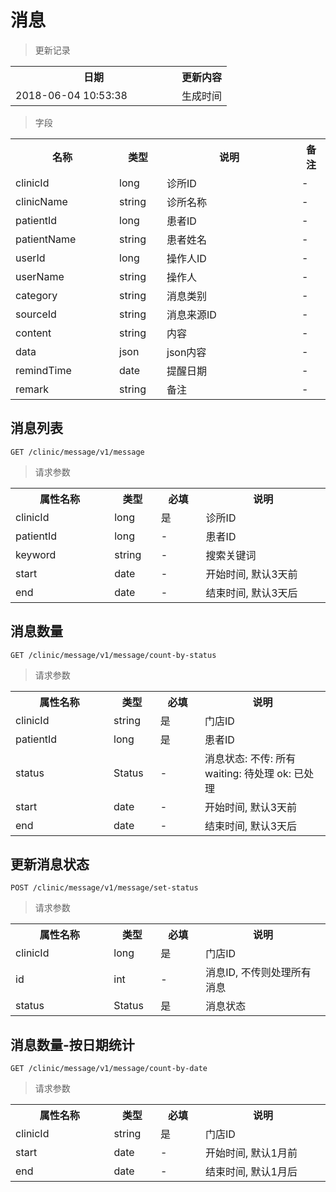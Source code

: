 # 消息

> 更新记录

<table>
    <tr>
        <th style="width:250px;">日期</th>
        <th>更新内容</th>
    </tr>
    <tr>
        <td>2018-06-04 10:53:38</td>
        <td>生成时间</td>
    </tr>
</table>

> 字段

<table>
    <tr>
        <th style="width:150px;">名称</th>
        <th style="width:60px;">类型</th>
        <th style="width:200px;">说明</th>
        <th>备注</th>
    </tr>
    <tr>
        <td>clinicId</td>
        <td>long</td>
        <td>诊所ID</td>
        <td>-</td>
    </tr>
    <tr>
        <td>clinicName</td>
        <td>string</td>
        <td>诊所名称</td>
        <td>-</td>
    </tr>
    <tr>
        <td>patientId</td>
        <td>long</td>
        <td>患者ID</td>
        <td>-</td>
    </tr>
    <tr>
        <td>patientName</td>
        <td>string</td>
        <td>患者姓名</td>
        <td>-</td>
    </tr>
    <tr>
        <td>userId</td>
        <td>long</td>
        <td>操作人ID</td>
        <td>-</td>
    </tr>
    <tr>
        <td>userName</td>
        <td>string</td>
        <td>操作人</td>
        <td>-</td>
    </tr>
    <tr>
        <td>category</td>
        <td>string</td>
        <td>消息类别</td>
        <td>-</td>
    </tr>
    <tr>
        <td>sourceId</td>
        <td>string</td>
        <td>消息来源ID</td>
        <td>-</td>
    </tr>
    <tr>
        <td>content</td>
        <td>string</td>
        <td>内容</td>
        <td>-</td>
    </tr>
    <tr>
        <td>data</td>
        <td>json</td>
        <td>json内容</td>
        <td>-</td>
    </tr>
    <tr>
        <td>remindTime</td>
        <td>date</td>
        <td>提醒日期</td>
        <td>-</td>
    </tr>
    <tr>
        <td>remark</td>
        <td>string</td>
        <td>备注</td>
        <td>-</td>
    </tr>
</table>

## 消息列表

```
GET /clinic/message/v1/message
```
> 请求参数

<table>
    <tr>
        <th style="width:150px;">属性名称</th>
        <th style="width:60px;">类型</th>
        <th style="width:60px;">必填</th>
        <th style="width:200px;">说明</th>
    </tr>
    <tr>
        <td>clinicId</td>
        <td>long</td>
        <td>是</td>
        <td>诊所ID</td>
    </tr>
    <tr>
        <td>patientId</td>
        <td>long</td>
        <td>-</td>
        <td>患者ID</td>
    </tr>
    <tr>
        <td>keyword</td>
        <td>string</td>
        <td>-</td>
        <td>搜索关键词</td>
    </tr>
    <tr>
        <td>start</td>
        <td>date</td>
        <td>-</td>
        <td>开始时间, 默认3天前</td>
    </tr>
    <tr>
        <td>end</td>
        <td>date</td>
        <td>-</td>
        <td>结束时间, 默认3天后</td>
    </tr>
</table>

## 消息数量

```
GET /clinic/message/v1/message/count-by-status
```
> 请求参数

<table>
    <tr>
        <th style="width:150px;">属性名称</th>
        <th style="width:60px;">类型</th>
        <th style="width:60px;">必填</th>
        <th style="width:200px;">说明</th>
    </tr>
    <tr>
        <td>clinicId</td>
        <td>string</td>
        <td>是</td>
        <td>门店ID</td>
    </tr>
    <tr>
        <td>patientId</td>
        <td>long</td>
        <td>是</td>
        <td>患者ID</td>
    </tr>
    <tr>
        <td>status</td>
        <td>Status</td>
        <td>-</td>
        <td>消息状态: 不传: 所有 waiting: 待处理 ok: 已处理</td>
    </tr>
    <tr>
        <td>start</td>
        <td>date</td>
        <td>-</td>
        <td>开始时间, 默认3天前</td>
    </tr>
    <tr>
        <td>end</td>
        <td>date</td>
        <td>-</td>
        <td>结束时间, 默认3天后</td>
    </tr>
</table>

## 更新消息状态

```
POST /clinic/message/v1/message/set-status
```
> 请求参数

<table>
    <tr>
        <th style="width:150px;">属性名称</th>
        <th style="width:60px;">类型</th>
        <th style="width:60px;">必填</th>
        <th style="width:200px;">说明</th>
    </tr>
    <tr>
        <td>clinicId</td>
        <td>long</td>
        <td>是</td>
        <td>门店ID</td>
    </tr>
    <tr>
        <td>id</td>
        <td>int</td>
        <td>-</td>
        <td>消息ID, 不传则处理所有消息</td>
    </tr>
    <tr>
        <td>status</td>
        <td>Status</td>
        <td>是</td>
        <td>消息状态</td>
    </tr>
</table>

## 消息数量-按日期统计

```
GET /clinic/message/v1/message/count-by-date
```

> 请求参数

<table>
    <tr>
        <th style="width:150px;">属性名称</th>
        <th style="width:60px;">类型</th>
        <th style="width:60px;">必填</th>
        <th style="width:200px;">说明</th>
    </tr>
    <tr>
        <td>clinicId</td>
        <td>string</td>
        <td>是</td>
        <td>门店ID</td>
    </tr>
    <tr>
        <td>start</td>
        <td>date</td>
        <td>-</td>
        <td>开始时间, 默认1月前</td>
    </tr>
    <tr>
        <td>end</td>
        <td>date</td>
        <td>-</td>
        <td>结束时间, 默认1月后</td>
    </tr>
</table>
